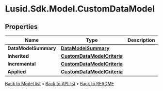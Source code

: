 # Lusid.Sdk.Model.CustomDataModel

## Properties

Name | Type | Description | Notes
------------ | ------------- | ------------- | -------------
**DataModelSummary** | [**DataModelSummary**](DataModelSummary.md) |  | [optional] 
**Inherited** | [**CustomDataModelCriteria**](CustomDataModelCriteria.md) |  | [optional] 
**Incremental** | [**CustomDataModelCriteria**](CustomDataModelCriteria.md) |  | [optional] 
**Applied** | [**CustomDataModelCriteria**](CustomDataModelCriteria.md) |  | [optional] 

[Back to Model list](../README.md#documentation-for-models) &#8226; [Back to API list](../README.md#documentation-for-api-endpoints) &#8226; [Back to README](../README.md)

